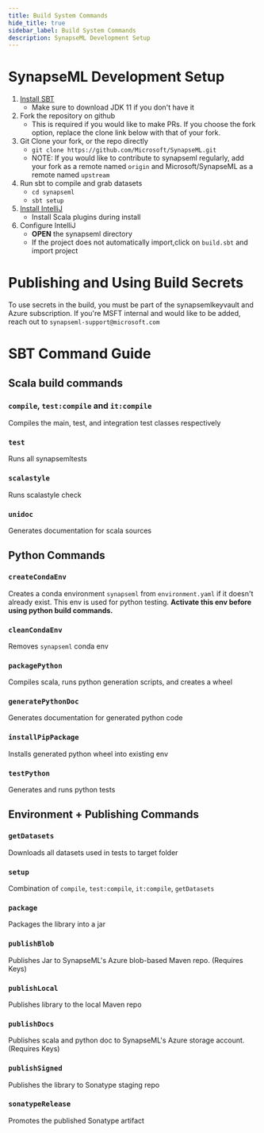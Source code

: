 ```yaml
---
title: Build System Commands
hide_title: true
sidebar_label: Build System Commands
description: SynapseML Development Setup
---
```


# SynapseML Development Setup

1) [Install SBT](https://www.scala-sbt.org/1.x/docs/Setup.html)
    - Make sure to download JDK 11 if you don't have it
3) Fork the repository on github
    - This is required if you would like to make PRs. If you choose the fork option, replace the clone link below with that of your fork.
2) Git Clone your fork, or the repo directly
    - `git clone https://github.com/Microsoft/SynapseML.git`
    - NOTE: If you would like to contribute to synapseml regularly, add your fork as a remote named ``origin`` and Microsoft/SynapseML as a remote named ``upstream``
3) Run sbt to compile and grab datasets
    - `cd synapseml`
    - `sbt setup`
4) [Install IntelliJ](https://www.jetbrains.com/idea/download)
    - Install Scala plugins during install
5) Configure IntelliJ
    - **OPEN** the synapseml directory
    - If the project does not automatically import,click on `build.sbt` and import project

# Publishing and Using Build Secrets

To use secrets in the build, you must be part of the synapsemlkeyvault
 and Azure subscription. If you're MSFT internal and would like to be
 added, reach out to `synapseml-support@microsoft.com`

# SBT Command Guide

## Scala build commands

### `compile`, `test:compile` and `it:compile`

Compiles the main, test, and integration test classes respectively

### `test`

Runs all synapsemltests

### `scalastyle`

Runs scalastyle check

### `unidoc`

Generates documentation for scala sources

## Python Commands

### `createCondaEnv`

Creates a conda environment `synapseml` from `environment.yaml` if it doesn't already exist.
This env is used for python testing. **Activate this env before using python build commands.**

### `cleanCondaEnv`

Removes `synapseml` conda env

### `packagePython`

Compiles scala, runs python generation scripts, and creates a wheel

### `generatePythonDoc`

Generates documentation for generated python code

### `installPipPackage`

Installs generated python wheel into existing env

### `testPython`

Generates and runs python tests

## Environment + Publishing Commands

### `getDatasets`

Downloads all datasets used in tests to target folder

### `setup`

Combination of `compile`, `test:compile`, `it:compile`, `getDatasets`

### `package`

Packages the library into a jar

### `publishBlob`

Publishes Jar to SynapseML's Azure blob-based Maven repo. (Requires Keys)

### `publishLocal`

Publishes library to the local Maven repo

### `publishDocs`

Publishes scala and python doc to SynapseML's Azure storage account. (Requires Keys)

### `publishSigned`

Publishes the library to Sonatype staging repo

### `sonatypeRelease`

Promotes the published Sonatype artifact

